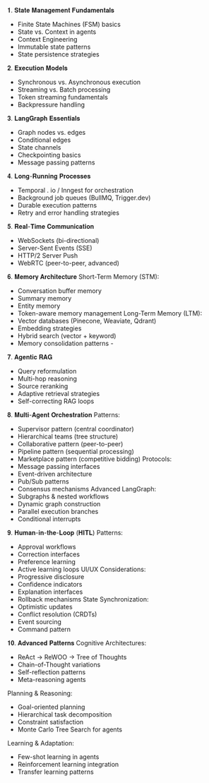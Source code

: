 𝟏. 𝐒𝐭𝐚𝐭𝐞 𝐌𝐚𝐧𝐚𝐠𝐞𝐦𝐞𝐧𝐭 𝐅𝐮𝐧𝐝𝐚𝐦𝐞𝐧𝐭𝐚𝐥𝐬⁣
- Finite State Machines (FSM) basics⁣
- State vs. Context in agents⁣
- Context Engineering⁣
- Immutable state patterns⁣
- State persistence strategies⁣


𝟐. 𝐄𝐱𝐞𝐜𝐮𝐭𝐢𝐨𝐧 𝐌𝐨𝐝𝐞𝐥𝐬⁣
- Synchronous vs. Asynchronous execution⁣
- Streaming vs. Batch processing⁣
- Token streaming fundamentals⁣
- Backpressure handling⁣
⁣

𝟑. 𝐋𝐚𝐧𝐠𝐆𝐫𝐚𝐩𝐡 𝐄𝐬𝐬𝐞𝐧𝐭𝐢𝐚𝐥𝐬⁣
- Graph nodes vs. edges⁣
- Conditional edges⁣
- State channels⁣
- Checkpointing basics⁣
- Message passing patterns⁣
⁣

𝟒. 𝐋𝐨𝐧𝐠-𝐑𝐮𝐧𝐧𝐢𝐧𝐠 𝐏𝐫𝐨𝐜𝐞𝐬𝐬𝐞𝐬⁣
- Temporal . io / Inngest  for orchestration⁣
- Background job queues (BullMQ, Trigger.dev)⁣
- Durable execution patterns⁣
- Retry and error handling strategies⁣
⁣

𝟓. 𝐑𝐞𝐚𝐥-𝐓𝐢𝐦𝐞 𝐂𝐨𝐦𝐦𝐮𝐧𝐢𝐜𝐚𝐭𝐢𝐨𝐧⁣
- WebSockets (bi-directional)⁣
- Server-Sent Events (SSE)⁣
- HTTP/2 Server Push⁣
- WebRTC (peer-to-peer, advanced)⁣
⁣

𝟔. 𝐌𝐞𝐦𝐨𝐫𝐲 𝐀𝐫𝐜𝐡𝐢𝐭𝐞𝐜𝐭𝐮𝐫𝐞⁣
Short-Term Memory (STM):⁣
- Conversation buffer memory⁣
- Summary memory⁣
- Entity memory⁣
- Token-aware memory management⁣
Long-Term Memory (LTM):⁣
- Vector databases (Pinecone, Weaviate, Qdrant)⁣
- Embedding strategies⁣
- Hybrid search (vector + keyword)⁣
- Memory consolidation patterns⁣
⁣-

𝟕. 𝐀𝐠𝐞𝐧𝐭𝐢𝐜 𝐑𝐀𝐆⁣
- Query reformulation⁣
- Multi-hop reasoning⁣
- Source reranking⁣
- Adaptive retrieval strategies⁣
- Self-correcting RAG loops⁣
⁣

𝟖. 𝐌𝐮𝐥𝐭𝐢-𝐀𝐠𝐞𝐧𝐭 𝐎𝐫𝐜𝐡𝐞𝐬𝐭𝐫𝐚𝐭𝐢𝐨𝐧⁣
Patterns:⁣
- Supervisor pattern (central coordinator)⁣
- Hierarchical teams (tree structure)⁣
- Collaborative pattern (peer-to-peer)⁣
- Pipeline pattern (sequential processing)⁣
- Marketplace pattern (competitive bidding)⁣
Protocols:⁣
- Message passing interfaces⁣
- Event-driven architecture⁣
- Pub/Sub patterns⁣
- Consensus mechanisms⁣
Advanced LangGraph:⁣
- Subgraphs & nested workflows⁣
- Dynamic graph construction⁣
- Parallel execution branches⁣
- Conditional interrupts⁣
⁣

𝟗. 𝐇𝐮𝐦𝐚𝐧-𝐢𝐧-𝐭𝐡𝐞-𝐋𝐨𝐨𝐩 (𝐇𝐈𝐓𝐋)⁣
Patterns:⁣
- Approval workflows⁣
- Correction interfaces⁣
- Preference learning⁣
- Active learning loops⁣
UI/UX Considerations:⁣
- Progressive disclosure⁣
- Confidence indicators⁣
- Explanation interfaces⁣
- Rollback mechanisms⁣
State Synchronization:⁣
- Optimistic updates⁣
- Conflict resolution (CRDTs)⁣
- Event sourcing⁣
- Command pattern⁣
⁣

𝟏𝟎. 𝐀𝐝𝐯𝐚𝐧𝐜𝐞𝐝 𝐏𝐚𝐭𝐭𝐞𝐫𝐧𝐬⁣
Cognitive Architectures:⁣
- ReAct → ReWOO → Tree of Thoughts⁣
- Chain-of-Thought variations⁣
- Self-reflection patterns⁣
- Meta-reasoning agents⁣


Planning & Reasoning:⁣
- Goal-oriented planning⁣
- Hierarchical task decomposition⁣
- Constraint satisfaction⁣
- Monte Carlo Tree Search for agents⁣


Learning & Adaptation:⁣
- Few-shot learning in agents⁣
- Reinforcement learning integration⁣
- Transfer learning patterns